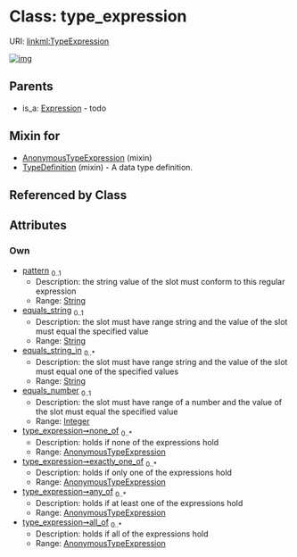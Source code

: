 
# Class: type_expression




URI: [linkml:TypeExpression](https://w3id.org/linkml/TypeExpression)


[![img](https://yuml.me/diagram/nofunky;dir:TB/class/[AnonymousTypeExpression]<all_of%200..*-++[TypeExpression&#124;pattern:string%20%3F;equals_string:string%20%3F;equals_string_in:string%20*;equals_number:integer%20%3F],[AnonymousTypeExpression]<any_of%200..*-++[TypeExpression],[AnonymousTypeExpression]<exactly_one_of%200..*-++[TypeExpression],[AnonymousTypeExpression]<none_of%200..*-++[TypeExpression],[TypeDefinition]uses%20-.->[TypeExpression],[AnonymousTypeExpression]uses%20-.->[TypeExpression],[Expression]^-[TypeExpression],[TypeDefinition],[Expression],[AnonymousTypeExpression])](https://yuml.me/diagram/nofunky;dir:TB/class/[AnonymousTypeExpression]<all_of%200..*-++[TypeExpression&#124;pattern:string%20%3F;equals_string:string%20%3F;equals_string_in:string%20*;equals_number:integer%20%3F],[AnonymousTypeExpression]<any_of%200..*-++[TypeExpression],[AnonymousTypeExpression]<exactly_one_of%200..*-++[TypeExpression],[AnonymousTypeExpression]<none_of%200..*-++[TypeExpression],[TypeDefinition]uses%20-.->[TypeExpression],[AnonymousTypeExpression]uses%20-.->[TypeExpression],[Expression]^-[TypeExpression],[TypeDefinition],[Expression],[AnonymousTypeExpression])

## Parents

 *  is_a: [Expression](Expression.md) - todo

## Mixin for

 * [AnonymousTypeExpression](AnonymousTypeExpression.md) (mixin) 
 * [TypeDefinition](TypeDefinition.md) (mixin)  - A data type definition.

## Referenced by Class


## Attributes


### Own

 * [pattern](pattern.md)  <sub>0..1</sub>
     * Description: the string value of the slot must conform to this regular expression
     * Range: [String](types/String.md)
 * [equals_string](equals_string.md)  <sub>0..1</sub>
     * Description: the slot must have range string and the value of the slot must equal the specified value
     * Range: [String](types/String.md)
 * [equals_string_in](equals_string_in.md)  <sub>0..\*</sub>
     * Description: the slot must have range string and the value of the slot must equal one of the specified values
     * Range: [String](types/String.md)
 * [equals_number](equals_number.md)  <sub>0..1</sub>
     * Description: the slot must have range of a number and the value of the slot must equal the specified value
     * Range: [Integer](types/Integer.md)
 * [type_expression➞none_of](type_expression_none_of.md)  <sub>0..\*</sub>
     * Description: holds if none of the expressions hold
     * Range: [AnonymousTypeExpression](AnonymousTypeExpression.md)
 * [type_expression➞exactly_one_of](type_expression_exactly_one_of.md)  <sub>0..\*</sub>
     * Description: holds if only one of the expressions hold
     * Range: [AnonymousTypeExpression](AnonymousTypeExpression.md)
 * [type_expression➞any_of](type_expression_any_of.md)  <sub>0..\*</sub>
     * Description: holds if at least one of the expressions hold
     * Range: [AnonymousTypeExpression](AnonymousTypeExpression.md)
 * [type_expression➞all_of](type_expression_all_of.md)  <sub>0..\*</sub>
     * Description: holds if all of the expressions hold
     * Range: [AnonymousTypeExpression](AnonymousTypeExpression.md)
